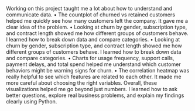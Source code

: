 Working on this project taught me a lot about how to understand and communicate data.
•	The countplot of churned vs retained customers helped me quickly see how many customers left the company. It gave me a clear idea of the problem.
•	Looking at churn by gender, subscription type, and contract length showed me how different groups of customers behave. I learned how to break down data and compare categories.
•	Looking at churn by gender, subscription type, and contract length showed me how different groups of customers behave. I learned how to break down data and compare categories.
•	Charts for usage frequency, support calls, payment delays, and total spend helped me understand which customer behaviors might be warning signs for churn.
•	The correlation heatmap was really helpful to see which features are related to each other. It made me more careful about choosing the right variables.
Overall, these visualizations helped me go beyond just numbers. I learned how to ask better questions, explore real business problems, and explain my findings clearly using Python.
